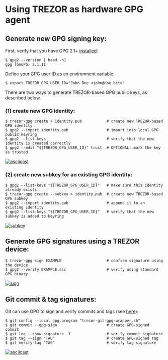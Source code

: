 # Using TREZOR as hardware GPG agent

## Generate new GPG signing key:
First, verify that you have GPG 2.1+ [installed](https://gist.github.com/vt0r/a2f8c0bcb1400131ff51):
```
$ gpg2 --version | head -n1
gpg (GnuPG) 2.1.11
```

Define your GPG user ID as an environment variable:
```
$ export TREZOR_GPG_USER_ID="John Doe <john@doe.bit>"
```

There are two ways to generate TREZOR-based GPG public keys, as described below.

### (1) create new GPG identity:
```
$ trezor-gpg create > identity.pub           # create new TREZOR-based GPG identity
$ gpg2 --import identity.pub                 # import into local GPG public keyring
$ gpg2 --list-keys                           # verify that the new identity is created correctly
$ gpg2 --edit "${TREZOR_GPG_USER_ID}" trust  # OPTIONAL: mark the key as trusted
```
[![asciicast](https://asciinema.org/a/44880.png)](https://asciinema.org/a/44880)

### (2) create new subkey for an existing GPG identity:
```
$ gpg2 --list-keys "${TREZOR_GPG_USER_ID}"   # make sure this identity already exists
$ trezor-gpg create --subkey > identity.pub  # create new TREZOR-based GPG subkey
$ gpg2 --import identity.pub                 # append it to an existing identity
$ gpg2 --list-keys "${TREZOR_GPG_USER_ID}"   # verify that the new subkey is added to keyring
```
[![subkey](https://asciinema.org/a/8t78s6pqo5yocisaiolqnjp63.png)](https://asciinema.org/a/8t78s6pqo5yocisaiolqnjp63)

## Generate GPG signatures using a TREZOR device:
```
$ trezor-gpg sign EXAMPLE                    # confirm signature using the device
$ gpg2 --verify EXAMPLE.asc                  # verify using standard GPG binary
```
[![sign](https://asciinema.org/a/f1unkptesb7anq09i8wugoko6.png)](https://asciinema.org/a/f1unkptesb7anq09i8wugoko6)

## Git commit & tag signatures:
Git can use GPG to sign and verify commits and tags (see [here](https://git-scm.com/book/en/v2/Git-Tools-Signing-Your-Work)):
```
$ git config --local gpg.program "trezor-git-gpg-wrapper.sh"
$ git commit --gpg-sign                      # create GPG-signed commit
$ git log --show-signature -1                # verify commit signature
$ git tag --sign "TAG"                       # create GPG-signed tag
$ git verify-tag "TAG"                       # verify tag signature
```
[![asciicast](https://asciinema.org/a/44879.png)](https://asciinema.org/a/44879)
